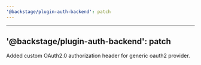 ```yaml
---
'@backstage/plugin-auth-backend': patch
---
```


---

## '@backstage/plugin-auth-backend': patch

Added custom OAuth2.0 authorization header for generic oauth2 provider.
